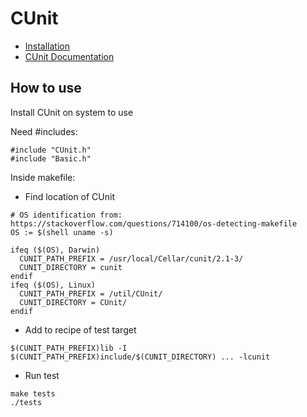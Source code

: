 # CUnit
- [Installation](http://cunit.sourceforge.net/)
- [CUnit Documentation](http://cunit.sourceforge.net/doc/)

## How to use
Install CUnit on system to use

Need #includes:
```
#include "CUnit.h"
#include "Basic.h"
```

Inside makefile:
- Find location of CUnit
```
# OS identification from: https://stackoverflow.com/questions/714100/os-detecting-makefile
OS := $(shell uname -s)

ifeq ($(OS), Darwin) 
  CUNIT_PATH_PREFIX = /usr/local/Cellar/cunit/2.1-3/
  CUNIT_DIRECTORY = cunit
endif
ifeq ($(OS), Linux) 
  CUNIT_PATH_PREFIX = /util/CUnit/
  CUNIT_DIRECTORY = CUnit/
endif
```
- Add to recipe of test target
```
$(CUNIT_PATH_PREFIX)lib -I $(CUNIT_PATH_PREFIX)include/$(CUNIT_DIRECTORY) ... -lcunit
```

- Run test
```
make tests
./tests
```

